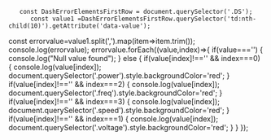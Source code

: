 	   const DashErrorElementsFirstRow = document.querySelector('.DS');
		  const value1 =DashErrorElementsFirstRow.querySelector('td:nth-child(10)').getAttribute('data-value');

const errorvalue=value1.split(',').map(item=>item.trim());
console.log(errorvalue);
	errorvalue.forEach((value,index)=>{
		if(value==='')
		{
			console.log("Null  value found");
		}
		else
		{
			if(value[index]!=='' && index===0)
			{
				console.log(value[index]);
				document.querySelector('.power').style.backgroundColor='red';
			}
			if(value[index]!=='' && index===2)
			{
				console.log(value[index]);
				document.querySelector('.freq').style.backgroundColor='red';
			}
			if(value[index]!=='' && index===3)
			{
				console.log(value[index]);
				document.querySelector('.speed').style.backgroundColor='red';
			}
			if(value[index]!=='' && index===1)
			{
				console.log(value[index]);
				document.querySelector('.voltage').style.backgroundColor='red';
			}
		}
	});
